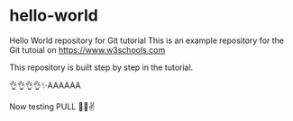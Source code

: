 # hello-world
Hello World repository for Git tutorial
This is an example repository for the Git tutoial on https://www.w3schools.com

This repository is built step by step in the tutorial.

👌👌👌👌✨AAAAAA

Now testing PULL
🤷‍♂️✌

